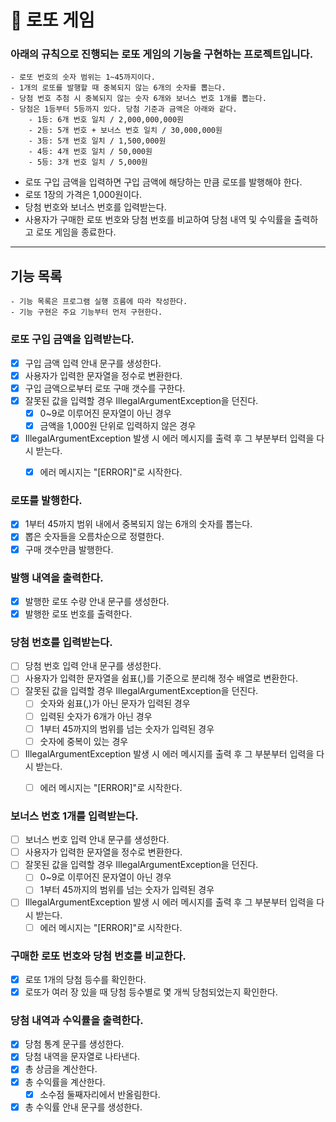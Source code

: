 # 🎱 로또 게임

### 아래의 규칙으로 진행되는 로또 게임의 기능을 구현하는 프로젝트입니다.

```
- 로또 번호의 숫자 범위는 1~45까지이다.
- 1개의 로또를 발행할 때 중복되지 않는 6개의 숫자를 뽑는다.
- 당첨 번호 추첨 시 중복되지 않는 숫자 6개와 보너스 번호 1개를 뽑는다.
- 당첨은 1등부터 5등까지 있다. 당첨 기준과 금액은 아래와 같다.
    - 1등: 6개 번호 일치 / 2,000,000,000원
    - 2등: 5개 번호 + 보너스 번호 일치 / 30,000,000원
    - 3등: 5개 번호 일치 / 1,500,000원
    - 4등: 4개 번호 일치 / 50,000원
    - 5등: 3개 번호 일치 / 5,000원
```

- 로또 구입 금액을 입력하면 구입 금액에 해당하는 만큼 로또를 발행해야 한다.
- 로또 1장의 가격은 1,000원이다.
- 당첨 번호와 보너스 번호를 입력받는다.
- 사용자가 구매한 로또 번호와 당첨 번호를 비교하여 당첨 내역 및 수익률을 출력하고 로또 게임을 종료한다.


---


## 기능 목록

```
- 기능 목록은 프로그램 실행 흐름에 따라 작성한다.
- 기능 구현은 주요 기능부터 먼저 구현한다.
```

### 로또 구입 금액을 입력받는다.
- [X] 구입 금액 입력 안내 문구를 생성한다.
- [X] 사용자가 입력한 문자열을 정수로 변환한다.
- [X] 구입 금액으로부터 로또 구매 갯수를 구한다.
- [X] 잘못된 값을 입력할 경우 IllegalArgumentException을 던진다.
    - [X] 0~9로 이루어진 문자열이 아닌 경우
    - [X] 금액을 1,000원 단위로 입력하지 않은 경우
- [X] IllegalArgumentException 발생 시 에러 메시지를 출력 후 그 부분부터 입력을 다시 받는다.
    - [X] 에러 메시지는 "[ERROR]"로 시작한다.


### 로또를 발행한다.
- [X] 1부터 45까지 범위 내에서 중복되지 않는 6개의 숫자를 뽑는다.
- [X] 뽑은 숫자들을 오름차순으로 정렬한다.
- [X] 구매 갯수만큼 발행한다.

### 발행 내역을 출력한다.
- [X] 발행한 로또 수량 안내 문구를 생성한다.
- [X] 발행한 로또 번호를 출력한다.

### 당첨 번호를 입력받는다.
- [ ] 당첨 번호 입력 안내 문구를 생성한다.
- [ ] 사용자가 입력한 문자열을 쉼표(,)를 기준으로 분리해 정수 배열로 변환한다.
- [ ] 잘못된 값을 입력할 경우 IllegalArgumentException을 던진다.
    - [ ] 숫자와 쉼표(,)가 아닌 문자가 입력된 경우
    - [ ] 입력된 숫자가 6개가 아닌 경우
    - [ ] 1부터 45까지의 범위를 넘는 숫자가 입력된 경우
    - [ ] 숫자에 중복이 있는 경우
- [ ] IllegalArgumentException 발생 시 에러 메시지를 출력 후 그 부분부터 입력을 다시 받는다.
    - [ ] 에러 메시지는 "[ERROR]"로 시작한다.


### 보너스 번호 1개를 입력받는다.
- [ ] 보너스 번호 입력 안내 문구를 생성한다.
- [ ] 사용자가 입력한 문자열을 정수로 변환한다.
- [ ] 잘못된 값을 입력할 경우 IllegalArgumentException을 던진다.
    - [ ] 0~9로 이루어진 문자열이 아닌 경우
    - [ ] 1부터 45까지의 범위를 넘는 숫자가 입력된 경우
- [ ] IllegalArgumentException 발생 시 에러 메시지를 출력 후 그 부분부터 입력을 다시 받는다.
    - [ ] 에러 메시지는 "[ERROR]"로 시작한다.

### 구매한 로또 번호와 당첨 번호를 비교한다.
- [X] 로또 1개의 당첨 등수를 확인한다.
- [X] 로또가 여러 장 있을 때 당첨 등수별로 몇 개씩 당첨되었는지 확인한다.

### 당첨 내역과 수익률을 출력한다.
- [X] 당첨 통계 문구를 생성한다.
- [X] 당첨 내역을 문자열로 나타낸다.
- [X] 총 상금을 계산한다.
- [X] 총 수익률을 계산한다.
    - [X] 소수점 둘째자리에서 반올림한다.
- [X] 총 수익률 안내 문구를 생성한다.

